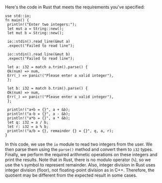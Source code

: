 Here's the code in Rust that meets the requirements you've specified:
```
use std::io;
fn main() {
 println!("Enter two integers:");
 let mut a = String::new();
 let mut b = String::new();
 
 io::stdin().read_line(&mut a)
 .expect("Failed to read line");
 
 io::stdin().read_line(&mut b)
 .expect("Failed to read line");
 
 let a: i32 = match a.trim().parse() {
 Ok(num) => num,
 Err(_) => panic!("Please enter a valid integer"),
 };
 
 let b: i32 = match b.trim().parse() {
 Ok(num) => num,
 Err(_) => panic!("Please enter a valid integer"),
 };
 
 println!("a+b = {}", a + &b);
 println!("a-b = {}", a - &b);
 println!("a*b = {}", a * &b);
 let q: i32 = a / b;
 let r: i32 = a % b;
 println!("a/b = {}, remainder {} = {}", q, a, r);
}
```
In this code, we use the `io` module to read two integers from the user. We then parse them using the `parse()` method and convert them to `i32` types. Finally, we perform the required arithmetic operations on these integers and print the results.
Note that in Rust, there is no modulo operator (`%`), so we use the `%` symbol to represent remainder. Also, integer division in Rust uses integer division (floor), not floating-point division as in C++. Therefore, the quotient may be different from the expected result in some cases.

